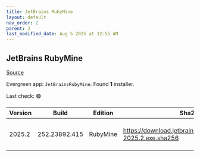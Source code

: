 ```yaml
---
title: JetBrains RubyMine
layout: default
nav_order: 2
parent: J
last_modified_date: Aug 5 2025 at 12:55 AM
---
```


## JetBrains RubyMine

[Source](https://www.jetbrains.com/rubymine)

Evergreen app: `JetBrainsRubyMine`. Found **1** installer.

Last check: 🟢

| Version | Build         | Edition  | Sha256                                                         | Date     | Size      | Type | URI                                                                                                                |
| ------- | ------------- | -------- | -------------------------------------------------------------- | -------- | --------- | ---- | ------------------------------------------------------------------------------------------------------------------ |
| 2025.2  | 252.23892.415 | RubyMine | https://download.jetbrains.com/ruby/RubyMine-2025.2.exe.sha256 | 4/8/2025 | 925851320 | exe  | [https://download.jetbrains.com/ruby/RubyMine-2025.2.exe](https://download.jetbrains.com/ruby/RubyMine-2025.2.exe) |

